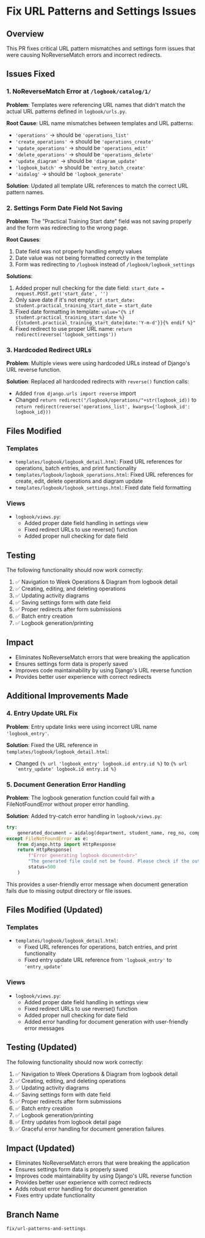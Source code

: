 # Fix URL Patterns and Settings Issues

## Overview
This PR fixes critical URL pattern mismatches and settings form issues that were causing NoReverseMatch errors and incorrect redirects.

## Issues Fixed

### 1. NoReverseMatch Error at `/logbook/catalog/1/`
**Problem**: Templates were referencing URL names that didn't match the actual URL patterns defined in `logbook/urls.py`.

**Root Cause**: URL name mismatches between templates and URL patterns:
- `'operations'` → should be `'operations_list'`
- `'create_operations'` → should be `'operations_create'`
- `'update_operations'` → should be `'operations_edit'`
- `'delete_operations'` → should be `'operations_delete'`
- `'update_diagram'` → should be `'diagram_update'`
- `'logbook_batch'` → should be `'entry_batch_create'`
- `'aidalog'` → should be `'logbook_generate'`

**Solution**: Updated all template URL references to match the correct URL pattern names.

### 2. Settings Form Date Field Not Saving
**Problem**: The "Practical Training Start date" field was not saving properly and the form was redirecting to the wrong page.

**Root Causes**:
1. Date field was not properly handling empty values
2. Date value was not being formatted correctly in the template
3. Form was redirecting to `/logbook` instead of `/logbook/logbook_settings`

**Solutions**:
1. Added proper null checking for the date field: `start_date = request.POST.get('start_date', '')`
2. Only save date if it's not empty: `if start_date: student.practical_training_start_date = start_date`
3. Fixed date formatting in template: `value="{% if student.practical_training_start_date %}{{student.practical_training_start_date|date:'Y-m-d'}}{% endif %}"`
4. Fixed redirect to use proper URL name: `return redirect(reverse('logbook_settings'))`

### 3. Hardcoded Redirect URLs
**Problem**: Multiple views were using hardcoded URLs instead of Django's URL reverse function.

**Solution**: Replaced all hardcoded redirects with `reverse()` function calls:
- Added `from django.urls import reverse` import
- Changed `return redirect("/logbook/operations/"+str(logbook_id))` to `return redirect(reverse('operations_list', kwargs={'logbook_id': logbook_id}))`

## Files Modified

### Templates
- `templates/logbook/logbook_detail.html`: Fixed URL references for operations, batch entries, and print functionality
- `templates/logbook/logbook_operations.html`: Fixed URL references for create, edit, delete operations and diagram update
- `templates/logbook/logbook_settings.html`: Fixed date field formatting

### Views
- `logbook/views.py`: 
  - Added proper date field handling in settings view
  - Fixed redirect URLs to use reverse() function
  - Added proper null checking for date field

## Testing
The following functionality should now work correctly:
1. ✅ Navigation to Week Operations & Diagram from logbook detail
2. ✅ Creating, editing, and deleting operations
3. ✅ Updating activity diagrams
4. ✅ Saving settings form with date field
5. ✅ Proper redirects after form submissions
6. ✅ Batch entry creation
7. ✅ Logbook generation/printing

## Impact
- Eliminates NoReverseMatch errors that were breaking the application
- Ensures settings form data is properly saved
- Improves code maintainability by using Django's URL reverse function
- Provides better user experience with correct redirects

## Additional Improvements Made

### 4. Entry Update URL Fix
**Problem**: Entry update links were using incorrect URL name `'logbook_entry'`.

**Solution**: Fixed the URL reference in `templates/logbook/logbook_detail.html`:
- Changed `{% url 'logbook_entry' logbook.id entry.id %}` to `{% url 'entry_update' logbook.id entry.id %}`

### 5. Document Generation Error Handling
**Problem**: The logbook generation function could fail with a FileNotFoundError without proper error handling.

**Solution**: Added try-catch error handling in `logbook/views.py`:
```python
try:
    generated_document = aidalog(department, student_name, reg_no, company, week_no, from_date, to_date, activity_dict, operation_list, activity_diagram)
except FileNotFoundError as e:
    from django.http import HttpResponse
    return HttpResponse(
        f"Error generating logbook document<br>"
        "The generated file could not be found. Please check if the output directory exists.",
        status=500
    )
```

This provides a user-friendly error message when document generation fails due to missing output directory or file issues.

## Files Modified (Updated)

### Templates
- `templates/logbook/logbook_detail.html`: 
  - Fixed URL references for operations, batch entries, and print functionality
  - Fixed entry update URL reference from `'logbook_entry'` to `'entry_update'`

### Views
- `logbook/views.py`: 
  - Added proper date field handling in settings view
  - Fixed redirect URLs to use reverse() function
  - Added proper null checking for date field
  - Added error handling for document generation with user-friendly error messages

## Testing (Updated)
The following functionality should now work correctly:
1. ✅ Navigation to Week Operations & Diagram from logbook detail
2. ✅ Creating, editing, and deleting operations
3. ✅ Updating activity diagrams
4. ✅ Saving settings form with date field
5. ✅ Proper redirects after form submissions
6. ✅ Batch entry creation
7. ✅ Logbook generation/printing
8. ✅ Entry updates from logbook detail page
9. ✅ Graceful error handling for document generation failures

## Impact (Updated)
- Eliminates NoReverseMatch errors that were breaking the application
- Ensures settings form data is properly saved
- Improves code maintainability by using Django's URL reverse function
- Provides better user experience with correct redirects
- Adds robust error handling for document generation
- Fixes entry update functionality

## Branch Name
`fix/url-patterns-and-settings` 